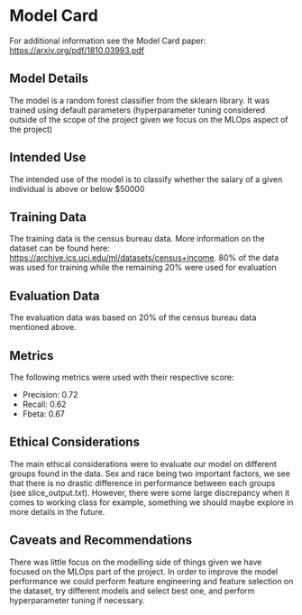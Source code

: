 # Model Card

For additional information see the Model Card paper: https://arxiv.org/pdf/1810.03993.pdf

## Model Details

The model is a random forest classifier from the sklearn library. It was trained using default parameters (hyperparameter tuning considered outside of the scope of the project given we focus on the MLOps aspect of the project)

## Intended Use

The intended use of the model is to classify whether the salary of a given individual is above or below $50000

## Training Data

The training data is the census bureau data. More information on the dataset can be found here: https://archive.ics.uci.edu/ml/datasets/census+income. 80% of the data was used for training while the remaining 20% were used for evaluation

## Evaluation Data

The evaluation data was based on 20% of the census bureau data mentioned above.

## Metrics
The following metrics were used with their respective score:
- Precision: 0.72
- Recall: 0.62
- Fbeta: 0.67


## Ethical Considerations
The main ethical considerations were to evaluate our model on different groups found in the data. Sex and race being two important factors, we see that there is no drastic difference in performance between each groups (see slice_output.txt). However, there were some large discrepancy when it comes to working class for example, something we should maybe explore in more details in the future.

## Caveats and Recommendations
There was little focus on the modelling side of things given we have focused on the MLOps part of the project.
In order to improve the model performance we could perform feature engineering and feature selection on the dataset, try different models and select best one, and perform hyperparameter tuning if necessary.
